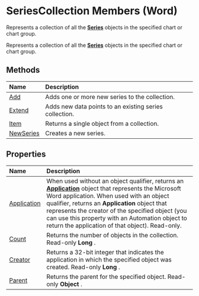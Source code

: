 
# SeriesCollection Members (Word)
Represents a collection of all the  **[Series](212c323f-8acb-2ba7-1359-ab0f43268e77.md)** objects in the specified chart or chart group.

Represents a collection of all the  **[Series](212c323f-8acb-2ba7-1359-ab0f43268e77.md)** objects in the specified chart or chart group.


## Methods



|**Name**|**Description**|
|:-----|:-----|
|[Add](26778898-aa61-54f9-4db2-d38ab1399405.md)|Adds one or more new series to the collection.|
|[Extend](6358fc57-394c-4982-c9b4-8ed2b256f5ea.md)|Adds new data points to an existing series collection.|
|[Item](28793a84-8afe-ba65-7264-baf57e6b72ae.md)|Returns a single object from a collection.|
|[NewSeries](fbfe3d37-c099-508e-367d-27314dc5c8ae.md)|Creates a new series.|

## Properties



|**Name**|**Description**|
|:-----|:-----|
|[Application](adac8280-eb57-c342-8c7f-5d1dda0bfdcd.md)|When used without an object qualifier, returns an  **[Application](d1cf6f8f-4e88-bf01-93b4-90a83f79cb44.md)** object that represents the Microsoft Word application. When used with an object qualifier, returns an **Application** object that represents the creator of the specified object (you can use this property with an Automation object to return the application of that object). Read-only.|
|[Count](9a79979f-2cd8-c5f9-92aa-f7a9ed80089e.md)|Returns the number of objects in the collection. Read-only  **Long** .|
|[Creator](0a18c36f-d79e-d933-916d-49e88f8bcadb.md)|Returns a 32-bit integer that indicates the application in which the specified object was created. Read-only  **Long** .|
|[Parent](e46bdde8-2df6-848f-9787-672546ad98ea.md)|Returns the parent for the specified object. Read-only  **Object** .|
